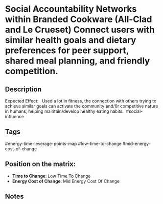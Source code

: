 # Social Accountability Networks within Branded Cookware  (All-Clad and Le Crueset) Connect users with similar health goals and dietary preferences for peer support, shared meal planning, and friendly competition.

## Description
Expected Effect:   Used a lot in fitness, the connection with others trying to achieve similar goals can activate the community and/0r competitive nature in humans, helping maintain/develop healthy eating habits.    #social-influence

## Tags
#energy-time-leverage-points-map #low-time-to-change #mid-energy-cost-of-change

## Position on the matrix:
- **Time to Change**: Low Time To Change
- **Energy Cost of Change**: Mid Energy Cost Of Change

## Notes
<!-- Add your notes here -->
